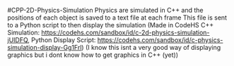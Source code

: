 #CPP-2D-Physics-Simulation
Physics are simulated in C++ and the positions of each object is saved to a text file at each frame
This file is sent to a Python script to then display the simulation
(Made in CodeHS C++ Simulation: https://codehs.com/sandbox/id/c-2d-physics-simulation-jUIDFQ, Python Display Script: https://codehs.com/sandbox/id/c-physics-simulation-display-Gg1Frl)
(I know this isnt a very good way of displaying graphics but i dont know how to get graphics in C++ (yet))

